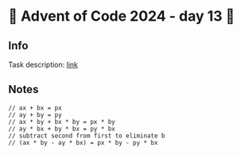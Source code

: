 # 🎄 Advent of Code 2024 - day 13 🎄

## Info

Task description: [link](https://adventofcode.com/2024/day/13)

## Notes

    // ax + bx = px
    // ay + by = py
    // ax * by + bx * by = px * by
    // ay * bx + by * bx = py * bx
    // subtract second from first to eliminate b
    // (ax * by - ay * bx) = px * by - py * bx
